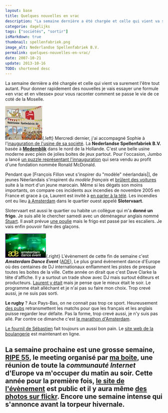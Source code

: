 ```yaml
---
layout: base
title: Quelques nouvelles en vrac
description: "La semaine dernière a été chargée et celle qui vient va surement l'être tout autant. Pour donner rapidement des nouvelles je vais essayer une formule «en "
categorie: dagelijks
tags: ["sociétés", "sortir"]
isMarkdown: true
thumbnail: spellenfabriek.png
image_alt: Nederlandse Spellenfabriek B.V.
permalink: quelques-nouvelles-en-vrac/
date: 2007-10-21
update: 2013-10-16
TODO: shortened desc
---
```


La semaine dernière a été chargée et celle qui vient va surement l'être tout autant. Pour donner rapidement des nouvelles je vais essayer une formule «en vrac et en vitesse» pour vous raconter comment se passe le vie de ce coté de la Moselle.

![Nederlandse Spellenfabriek B.V.](spellenfabriek.png){.left}
Mercredi dernier, j'ai accompagné Sophie à l'[inauguration de l'usine de sa société](http://www.ad.nl/binnenland/article1750982.ece). La **Nederlandse Spellenfabriek B.V.** basée à **[Medemblik](http://www.fbg.nl/76720)** dans le nord de la Hollande. C'est une belle usine moderne avec plein de jolies boites de jeux partout. Pour l'occasion, Jumbo a lancé [un puzzle représentant l'innauguration](http://www.jumbo.nl/site/html/nl/nl/press?id=50) qui sera vendu au profit d'une fondation nommée Ronald McDonald.

Pendant que [François Fillon veut s'inspirer du "modèle" néerlandais|], de jeunes Néerlandais s'inspirent du *modèle français* et [brûlent des voitures](http://www.depers.nl/binnenland/114465/Drie-autos-in-brand-in-Adam-West.html) suite à la mort d'un jeune marocain. Même si les dégats son moins importants, on compare ces incidents aux incendies de novembre 2005 en France et grace à ça, Laurent est invité à [en parler à la télé](http://laurentchambon.blogspot.com/2007/10/sur-nova-ce-soir.html). Les incendies ont eu lieu [à Amsterdam](http://www.ad.nl/amsterdam/article1756380.ece) dans le quartier ouest appelé **Slotervaart**.

Slotervaart est aussi le quartier ou habite un collègue qui m'a **donné un frigo**. Je suis allé le chercher samedi avec un déménageur anglais nommé [Stuart](http://www.stuartfromengland.com/). Il avait prévue [une poulie](/de-haak-crochet) mais le frigo est passé par les escaliers. Je vais enfin pouvoir faire des glaçons.

![Amsterdam Dance Event](ade.png){.right}
L'évènement de cette fin de semaine c'est ***Amsterdam Dance Event*** ([ADE](http://www.amsterdam-dance-event.nl/)), Le plus grand évènement dance d'Europe où des centaines de DJ internationaux enflamment les pistes de presque toutes les boites de la ville. Cette année on dirait que c'est Dave Clarke la tête d'affiche. Il y a surtout un trade show avec DJ mais surtout éditeurs et producteurs. [Laurent y était](http://laurentchambon.blogspot.com/2007/10/white-male-power-ade.html) mais je pense que le mieux était le soir. Le programme était alléchant et je n'ai pas su faire mon choix. Trop crevé aussi, je ne suis pas sorti.

**Le rugby** ? Aux Pays-Bas, on ne connait pas trop ce sport. Heureusement [des pubs](http://www.mulligans.nl/) retransmettent les matchs pour que les français et les anglais puisse regarder leur défaite. Pas la forme, trop crevé aussi, je n'y suis pas allé. Par contre ce dimanche c'est [le marathon d'Amsterdam](http://www.amsterdammarathon.nl/home/index.php).

[Le fournil de Sébastien](/le-fournil-de-sebastien) fait toujours un aussi bon pain. Le [site web de la boulangerie](http://www.lefournil.nl/) est maintenant en ligne.

La semaine prochaine est une grosse semaine, **[RIPE 55](/c-etait-ripe-55-meeting)**, le meeting organisé par [ma boite](/mon-nouveau-boulot-3), une réunion de toute la *communauté Internet* d'Europe va m'occuper du matin au soir. Cette année pour la première fois, [le site de l'évènement](http://www.ripe.net/ripe/meetings/ripe-meetings/ripe-55/sessions-archive) est public et il y aura même [des photos sur flickr](http://www.flickr.com/photos/ripe-55/). Encore une semaine intense qui s'annonce avant la torpeur hivernale.
---